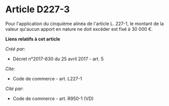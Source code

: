 # Article D227-3

Pour l'application du cinquième alinéa de l'article L. 227-1, le montant de la valeur qu'aucun apport en nature ne doit
excéder est fixé à 30 000 €.

**Liens relatifs à cet article**

_Créé par_:

  - Décret n°2017-630 du 25 avril 2017 - art. 5

_Cite_:

  - Code de commerce - art. L227-1

_Cité par_:

  - Code de commerce - art. R950-1 (VD)
